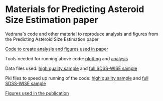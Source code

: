 # Materials for Predicting Asteroid Size Estimation paper
Vedrana's code and other material to reproduce analysis and figures from the Predicting Asteroid Size Estimation paper

[Code to create analysis and figures used in paper](https://github.com/ivezicV/2share/blob/master/AsteroidPaper/analyzeSDSSWISE_IIpaper.ipynb)

Tools needed for running above code: [plotting](https://github.com/ivezicV/2share/blob/master/AsteroidPaper/plottingTools.py) and [analysis](https://github.com/ivezicV/2share/blob/master/AsteroidPaper/analysisTools.py)

Data files used: [high quality sample](https://github.com/ivezicV/2share/blob/master/AsteroidPaper/fig15_data.csv) and [full SDSS-WISE sample](https://github.com/ivezicV/2share/blob/master/AsteroidPaper/MOC_W3.csv)

Pkl files to speed up running of the code: [high quality sample](https://github.com/ivezicV/2share/blob/master/AsteroidPaper/XD_toy_11percpV2percColors.pkl) and [full SDSS-WISE sample](https://github.com/ivezicV/2share/blob/master/AsteroidPaper/XD_toy_fullSDSSWISE.pkl)

[Figures used in the publication](https://github.com/ivezicV/2share/tree/master/AsteroidPaper/Figures)
